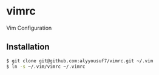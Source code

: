 # vimrc
Vim Configuration

## Installation
```bash
$ git clone git@github.com:alyyousuf7/vimrc.git ~/.vim
$ ln -s ~/.vim/vimrc ~/.vimrc
```
